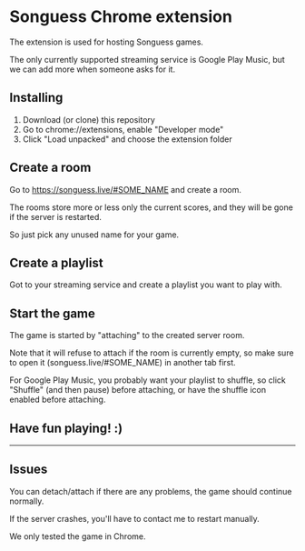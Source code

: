 # Songuess Chrome extension

The extension is used for hosting Songuess games.

The only currently supported streaming service is Google Play Music, but we can add more when someone asks for it.

## Installing

1. Download (or clone) this repository
2. Go to chrome://extensions, enable "Developer mode"
3. Click "Load unpacked" and choose the extension folder

## Create a room

Go to https://songuess.live/#SOME_NAME and create a room.

The rooms store more or less only the current scores, and they will be gone if the server is restarted.

So just pick any unused name for your game.

## Create a playlist

Got to your streaming service and create a playlist you want to play with.

## Start the game

The game is started by "attaching" to the created server room.

Note that it will refuse to attach if the room is currently empty, so make sure to open it (songuess.live/#SOME_NAME) in another tab first.

For Google Play Music, you probably want your playlist to shuffle, so click "Shuffle" (and then pause) before attaching, or have the shuffle icon enabled before attaching.

## Have fun playing! :)

---

## Issues

You can detach/attach if there are any problems, the game should continue normally.

If the server crashes, you'll have to contact me to restart manually.

We only tested the game in Chrome.
